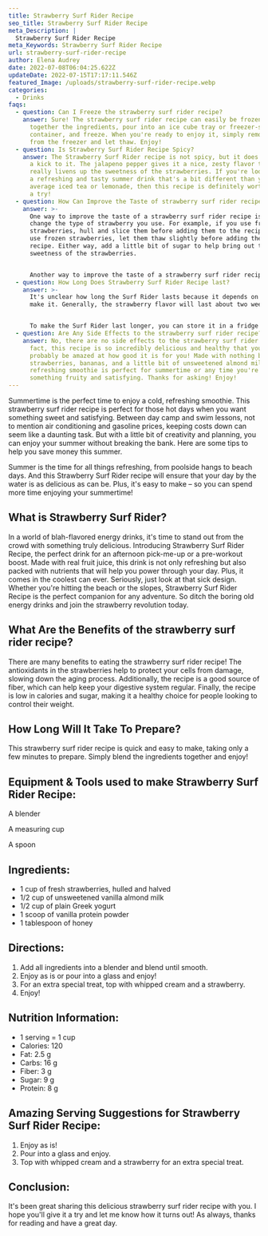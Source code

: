 ```yaml
---
title: Strawberry Surf Rider Recipe
seo_title: Strawberry Surf Rider Recipe
meta_Description: |
  Strawberry Surf Rider Recipe
meta_Keywords: Strawberry Surf Rider Recipe
url: strawberry-surf-rider-recipe
author: Elena Audrey
date: 2022-07-08T06:04:25.622Z
updateDate: 2022-07-15T17:17:11.546Z
featured_Image: /uploads/strawberry-surf-rider-recipe.webp
categories:
  - Drinks
faqs:
  - question: Can I Freeze the strawberry surf rider recipe?
    answer: Sure! The strawberry surf rider recipe can easily be frozen. Simply mix
      together the ingredients, pour into an ice cube tray or freezer-safe
      container, and freeze. When you're ready to enjoy it, simply remove it
      from the freezer and let thaw. Enjoy!
  - question: Is Strawberry Surf Rider Recipe Spicy?
    answer: The Strawberry Surf Rider recipe is not spicy, but it does have a bit of
      a kick to it. The jalapeno pepper gives it a nice, zesty flavor that
      really livens up the sweetness of the strawberries. If you're looking for
      a refreshing and tasty summer drink that's a bit different than your
      average iced tea or lemonade, then this recipe is definitely worth giving
      a try!
  - question: How Can Improve the Taste of strawberry surf rider recipe?
    answer: >-
      One way to improve the taste of a strawberry surf rider recipe is to
      change the type of strawberry you use. For example, if you use fresh
      strawberries, hull and slice them before adding them to the recipe. If you
      use frozen strawberries, let them thaw slightly before adding them to the
      recipe. Either way, add a little bit of sugar to help bring out the
      sweetness of the strawberries.


      Another way to improve the taste of a strawberry surf rider recipe is to change the type of liquid you use. Instead of water, try using orange juice or lemonade. This will give the drink a more refreshing flavor. You could also experiment with different types of alcohol, such as vodka or rum. Adding a shot of alcohol
  - question: How Long Does Strawberry Surf Rider Recipe last?
    answer: >-
      It's unclear how long the Surf Rider lasts because it depends on how you
      make it. Generally, the strawberry flavor will last about two weeks.


      To make the Surf Rider last longer, you can store it in a fridge or freezer. If you freeze it, make sure to let it thaw before you drink it or eat it.
  - question: Are Any Side Effects to the strawberry surf rider recipe?
    answer: No, there are no side effects to the strawberry surf rider recipe. In
      fact, this recipe is so incredibly delicious and healthy that you'll
      probably be amazed at how good it is for you! Made with nothing but fresh
      strawberries, bananas, and a little bit of unsweetened almond milk, this
      refreshing smoothie is perfect for summertime or any time you're craving
      something fruity and satisfying. Thanks for asking! Enjoy!
---
```

Summertime is the perfect time to enjoy a cold, refreshing smoothie. This strawberry surf rider recipe is perfect for those hot days when you want something sweet and satisfying. Between day camp and swim lessons, not to mention air conditioning and gasoline prices, keeping costs down can seem like a daunting task. But with a little bit of creativity and planning, you can enjoy your summer without breaking the bank. Here are some tips to help you save money this summer.

Summer is the time for all things refreshing, from poolside hangs to beach days. And this Strawberry Surf Rider recipe will ensure that your day by the water is as delicious as can be. Plus, it's easy to make – so you can spend more time enjoying your summertime!

## **What is Strawberry Surf Rider?**

In a world of blah-flavored energy drinks, it's time to stand out from the crowd with something truly delicious. Introducing Strawberry Surf Rider Recipe, the perfect drink for an afternoon pick-me-up or a pre-workout boost. Made with real fruit juice, this drink is not only refreshing but also packed with nutrients that will help you power through your day. Plus, it comes in the coolest can ever. Seriously, just look at that sick design. Whether you're hitting the beach or the slopes, Strawberry Surf Rider Recipe is the perfect companion for any adventure. So ditch the boring old energy drinks and join the strawberry revolution today.

## **What Are the Benefits of the strawberry surf rider recipe?**

There are many benefits to eating the strawberry surf rider recipe! The antioxidants in the strawberries help to protect your cells from damage, slowing down the aging process. Additionally, the recipe is a good source of fiber, which can help keep your digestive system regular. Finally, the recipe is low in calories and sugar, making it a healthy choice for people looking to control their weight.

## **How Long Will It Take To Prepare?**

This strawberry surf rider recipe is quick and easy to make, taking only a few minutes to prepare. Simply blend the ingredients together and enjoy!

## **Equipment & Tools used to make Strawberry Surf Rider Recipe:**

A blender

A measuring cup

A spoon

## **Ingredients:**

* 1 cup of fresh strawberries, hulled and halved
* 1/2 cup of unsweetened vanilla almond milk
* 1/2 cup of plain Greek yogurt
* 1 scoop of vanilla protein powder
* 1 tablespoon of honey

## **Directions:**

1. Add all ingredients into a blender and blend until smooth.
2. Enjoy as is or pour into a glass and enjoy!
3. For an extra special treat, top with whipped cream and a strawberry.
4. Enjoy!

## **Nutrition Information:**

* 1 serving = 1 cup
* Calories: 120
* Fat: 2.5 g
* Carbs: 16 g
* Fiber: 3 g
* Sugar: 9 g
* Protein: 8 g

## **Amazing Serving Suggestions for Strawberry Surf Rider Recipe:**

1. Enjoy as is!
2. Pour into a glass and enjoy.
3. Top with whipped cream and a strawberry for an extra special treat.

## **Conclusion:**

It's been great sharing this delicious strawberry surf rider recipe with you. I hope you'll give it a try and let me know how it turns out! As always, thanks for reading and have a great day.